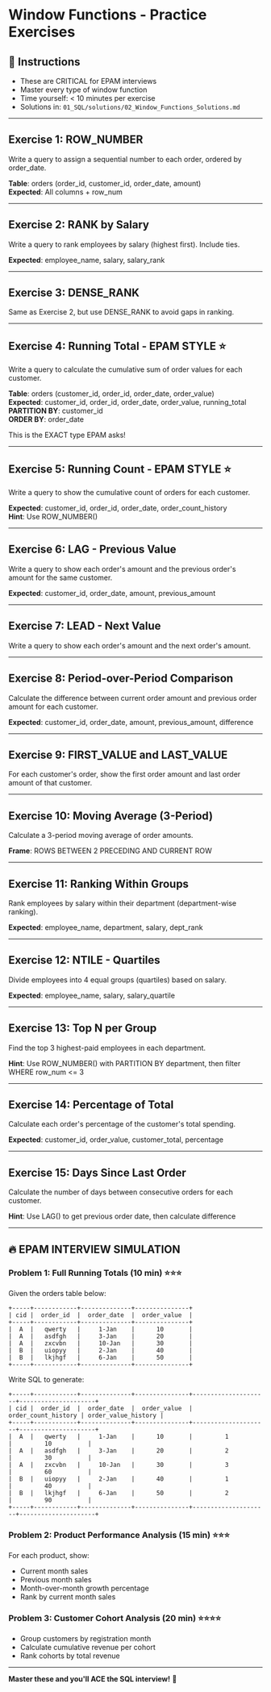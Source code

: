 # Window Functions - Practice Exercises

## 📝 Instructions
- These are CRITICAL for EPAM interviews
- Master every type of window function
- Time yourself: < 10 minutes per exercise
- Solutions in: `01_SQL/solutions/02_Window_Functions_Solutions.md`

---

## Exercise 1: ROW_NUMBER
Write a query to assign a sequential number to each order, ordered by order_date.

**Table**: orders (order_id, customer_id, order_date, amount)  
**Expected**: All columns + row_num

---

## Exercise 2: RANK by Salary
Write a query to rank employees by salary (highest first). Include ties.

**Expected**: employee_name, salary, salary_rank

---

## Exercise 3: DENSE_RANK
Same as Exercise 2, but use DENSE_RANK to avoid gaps in ranking.

---

## Exercise 4: Running Total - EPAM STYLE ⭐
Write a query to calculate the cumulative sum of order values for each customer.

**Table**: orders (customer_id, order_id, order_date, order_value)  
**Expected**: customer_id, order_id, order_date, order_value, running_total  
**PARTITION BY**: customer_id  
**ORDER BY**: order_date

This is the EXACT type EPAM asks!

---

## Exercise 5: Running Count - EPAM STYLE ⭐
Write a query to show the cumulative count of orders for each customer.

**Expected**: customer_id, order_id, order_date, order_count_history  
**Hint**: Use ROW_NUMBER()

---

## Exercise 6: LAG - Previous Value
Write a query to show each order's amount and the previous order's amount for the same customer.

**Expected**: customer_id, order_date, amount, previous_amount

---

## Exercise 7: LEAD - Next Value
Write a query to show each order's amount and the next order's amount.

---

## Exercise 8: Period-over-Period Comparison
Calculate the difference between current order amount and previous order amount for each customer.

**Expected**: customer_id, order_date, amount, previous_amount, difference

---

## Exercise 9: FIRST_VALUE and LAST_VALUE
For each customer's order, show the first order amount and last order amount of that customer.

---

## Exercise 10: Moving Average (3-Period)
Calculate a 3-period moving average of order amounts.

**Frame**: ROWS BETWEEN 2 PRECEDING AND CURRENT ROW

---

## Exercise 11: Ranking Within Groups
Rank employees by salary within their department (department-wise ranking).

**Expected**: employee_name, department, salary, dept_rank

---

## Exercise 12: NTILE - Quartiles
Divide employees into 4 equal groups (quartiles) based on salary.

**Expected**: employee_name, salary, salary_quartile

---

## Exercise 13: Top N per Group
Find the top 3 highest-paid employees in each department.

**Hint**: Use ROW_NUMBER() with PARTITION BY department, then filter WHERE row_num <= 3

---

## Exercise 14: Percentage of Total
Calculate each order's percentage of the customer's total spending.

**Expected**: customer_id, order_value, customer_total, percentage

---

## Exercise 15: Days Since Last Order
Calculate the number of days between consecutive orders for each customer.

**Hint**: Use LAG() to get previous order date, then calculate difference

---

## 🔥 EPAM INTERVIEW SIMULATION

### Problem 1: Full Running Totals (10 min) ⭐⭐⭐
Given the orders table below:

```
+-----+------------+--------------+---------------+
| cid |  order_id  |  order_date  |  order_value  |
+-----+------------+--------------+---------------+
|  A  |   qwerty   |     1-Jan    |      10       |
|  A  |   asdfgh   |     3-Jan    |      20       |
|  A  |   zxcvbn   |     10-Jan   |      30       |
|  B  |   uiopyy   |     2-Jan    |      40       |
|  B  |   lkjhgf   |     6-Jan    |      50       |
+-----+------------+--------------+---------------+
```

Write SQL to generate:
```
+-----+------------+--------------+---------------+---------------------+---------------------+
| cid |  order_id  |  order_date  |  order_value  | order_count_history | order_value_history |
+-----+------------+--------------+---------------+---------------------+---------------------+
|  A  |   qwerty   |     1-Jan    |      10       |         1           |         10          |
|  A  |   asdfgh   |     3-Jan    |      20       |         2           |         30          |
|  A  |   zxcvbn   |     10-Jan   |      30       |         3           |         60          |
|  B  |   uiopyy   |     2-Jan    |      40       |         1           |         40          |
|  B  |   lkjhgf   |     6-Jan    |      50       |         2           |         90          |
+-----+------------+--------------+---------------+---------------------+---------------------+
```

### Problem 2: Product Performance Analysis (15 min) ⭐⭐⭐
For each product, show:
- Current month sales
- Previous month sales
- Month-over-month growth percentage
- Rank by current month sales

### Problem 3: Customer Cohort Analysis (20 min) ⭐⭐⭐⭐
- Group customers by registration month
- Calculate cumulative revenue per cohort
- Rank cohorts by total revenue

---

**Master these and you'll ACE the SQL interview!** 🚀

